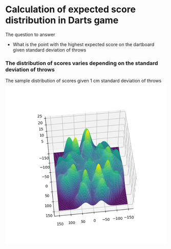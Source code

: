 # Calculation of expected score distribution in Darts game

The question to answer
* What is the point with the highest expected score on the dartboard given standard deviation of throws

### The distribution of scores varies depending on the standard deviation of throws

The sample distribution of scores given 1 cm standard deviation of throws
![Distribution of darts scores fiven 1cm std](https://raw.githubusercontent.com/Arkzv/Darts/main/Imgs/score_distribution_1cm_std.png)
